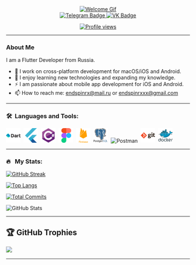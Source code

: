 <div id="header" align="center">
  <a href="https://github.com/sahland?tab=repositories" target="_blank">
    <img src="https://media.giphy.com/media/E89xxATM4iZoPdr6Tb/giphy.gif?cid=790b7611lwivqbussiagcgjem5gt4gjpydd6milhao6pnxdh&ep=v1_gifs_search&rid=giphy.gif&ct=g" width="180" alt="Welcome Gif"/>
  </a>
  
  <div id="badges">
    <a href="https://t.me/SaHlands" target="_blank">
      <img src="https://img.shields.io/badge/Telegram-blue?style=for-the-badge&logo=telegram&logoColor=white" alt="Telegram Badge"/>
    </a>
    <a href="https://vk.com/sahland" target="_blank">
      <img src="https://img.shields.io/badge/VK-blue?style=for-the-badge&logo=vk&logoColor=white" alt="VK Badge"/>
    </a>
  </div>
</div>

<p align="center">
  <a href="https://github.com/sahland" target="_blank">
    <img src="https://komarev.com/ghpvc/?username=sahland&style=flat-square&color=blueviolet" alt="Profile views"/>
  </a>
</p>

---

### About Me

I am a Flutter Developer from Russia.

- 🔭 I work on cross-platform development for macOS/iOS and Android.
- 🌱 I enjoy learning new technologies and expanding my knowledge.
- ⚡ I am passionate about mobile app development for iOS and Android.
- 📫 How to reach me: endspinrx@mail.ru or endspinrxxx@gmail.com

---

### 🛠 &nbsp;Languages and Tools:

<p>
  <img src="https://github.com/devicons/devicon/blob/master/icons/dart/dart-original-wordmark.svg" title="Dart" alt="Dart" width="40" height="40"/>&nbsp;
  <img src="https://github.com/devicons/devicon/blob/master/icons/flutter/flutter-original.svg" title="Flutter" alt="Flutter" width="40" height="40"/>&nbsp;
  <img src="https://github.com/devicons/devicon/blob/master/icons/csharp/csharp-original.svg" title="C#" alt="C#" width="40" height="40"/>&nbsp;
  <img src="https://github.com/devicons/devicon/blob/master/icons/figma/figma-original.svg" title="Figma" alt="Figma" width="40" height="40"/>&nbsp;
  <img src="https://github.com/devicons/devicon/blob/master/icons/firebase/firebase-plain-wordmark.svg" title="Firebase" alt="Firebase" width="40" height="40"/>&nbsp;
  <img src="https://github.com/devicons/devicon/blob/master/icons/postgresql/postgresql-original-wordmark.svg" title="PostgreSQL" alt="PostgreSQL" width="40" height="40"/>&nbsp;
  <img src="https://www.vectorlogo.zone/logos/getpostman/getpostman-icon.svg" title="Postman" alt="Postman" width="40" height="40"/>&nbsp;
  <img src="https://github.com/devicons/devicon/blob/master/icons/git/git-original-wordmark.svg" title="Git" alt="Git" width="40" height="40"/>&nbsp;
  <img src="https://github.com/devicons/devicon/blob/master/icons/docker/docker-original-wordmark.svg" title="Docker" alt="Docker" width="40" height="40"/>&nbsp;
</p>

---

### 🔥 &nbsp; My Stats:

[![GitHub Streak](http://github-readme-streak-stats.herokuapp.com?user=sahland&theme=dark&background=000000)](https://git.io/streak-stats)

[![Top Langs](https://github-readme-stats.vercel.app/api/top-langs/?username=sahland&layout=compact&theme=vision-friendly-dark)](https://github.com/anuraghazra/github-readme-stats)

[![Total Commits](https://github-readme-stats.vercel.app/api?username=sahland&show_icons=true&count_private=true&theme=vision-friendly-dark)](https://github.com/anuraghazra/github-readme-stats)

![GitHub Stats](https://github-profile-summary-cards.vercel.app/api/cards/profile-details?username=sahland&theme=github_dark)

---

## 🏆 GitHub Trophies

![](https://github-profile-trophy.vercel.app/?username=sahland&theme=dark&no-frame=false&no-bg=true&margin-w=4)

---


